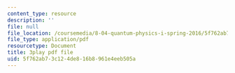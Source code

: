 ```yaml
---
content_type: resource
description: ''
file: null
file_location: /coursemedia/8-04-quantum-physics-i-spring-2016/5f762ab73c124de816b8961e4eeb505a_fXlzY2l1-4w.pdf
file_type: application/pdf
resourcetype: Document
title: 3play pdf file
uid: 5f762ab7-3c12-4de8-16b8-961e4eeb505a
---
```

